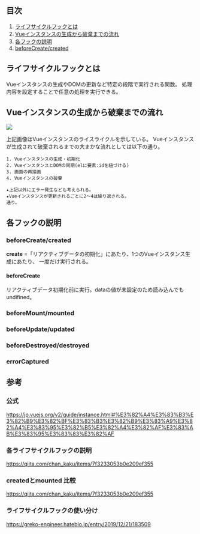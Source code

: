 ## 目次
1. [ライフサイクルフックとは](#ライフサイクルフックとは)  
2. [Vueインスタンスの生成から破棄までの流れ](#Vueインスタンスの生成から破棄までの流れ)
3. [各フックの説明](#各フックの説明)
  1. [beforeCreate/created](#beforeCreatecreated)

## ライフサイクルフックとは
Vueインスタンスの生成やDOMの更新など特定の段階で実行される関数。
処理内容を設定することで任意の処理を実行できる。  

## Vueインスタンスの生成から破棄までの流れ
![](https://jp.vuejs.org/images/lifecycle.png)  
  
上記画像はVueインスタンスのライスライクルを示している。
Vueインスタンスが生成されて破棄されるまでの大まかな流れとしては以下の通り。  

```
1. Vueインスタンスの生成・初期化
2. VueインスタンスとDOMの同期(elに要素:idを紐づける)
3. 画面の再描画
4. Vueインスタンスの破棄  

★上記以外にエラー発生なども考えられる。  
★Vueインスタンスが更新されるごとに2〜4は繰り返される。  
通り。
```

## 各フックの説明
### beforeCreate/created
**create** =「リアクティブデータの初期化」にあたり、1つのVueインスタンス生成にあたり、
一度だけ実行される。

#### beforeCreate
リアクティブデータ初期化前に実行。dataの値が未設定のため読み込んでもundifined。





### beforeMount/mounted

### beforeUpdate/updated

### beforeDestroyed/destroyed

### errorCaptured

## 参考
### 公式
https://jp.vuejs.org/v2/guide/instance.html#%E3%82%A4%E3%83%B3%E3%82%B9%E3%82%BF%E3%83%B3%E3%82%B9%E3%83%A9%E3%82%A4%E3%83%95%E3%82%B5%E3%82%A4%E3%82%AF%E3%83%AB%E3%83%95%E3%83%83%E3%82%AF

### 各ライフサイクルフックの説明
https://qiita.com/chan_kaku/items/7f3233053b0e209ef355

### createdとmounted 比較
https://qiita.com/chan_kaku/items/7f3233053b0e209ef355

### ライフサイクルフックの使い分け
https://greko-engineer.hateblo.jp/entry/2019/12/21/183509
